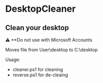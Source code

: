 # DesktopCleaner
## Clean your desktop

:warning: **Do not use with Microsoft Accounts

Moves file from User\desktop to C:\desktop

Usage:
* cleaner.ps1 for cleaning
* reverse.ps1 for de-cleaing
